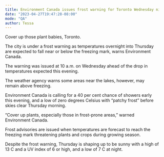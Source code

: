 ```yaml
---
title: Environment Canada issues frost warning for Toronto Wednesday night 
date: "2023-04-27T19:47:28-08:00"
mode: "QA"
author: Tessa
---
```


Cover up those plant babies, Toronto.

The city is under a frost warning as temperatures overnight into Thursday are expected to fall near or below the freezing mark, warns Environment Canada.

The warning was issued at 10 a.m. on Wednesday ahead of the drop in temperatures expected this evening.

The weather agency warns some areas near the lakes, however, may remain above freezing.

Environment Canada is calling for a 40 per cent chance of showers early this evening, and a low of zero degrees Celsius with “patchy frost” before skies clear Thursday morning.

“Cover up plants, especially those in frost-prone areas,” warned Environment Canada.

Frost advisories are issued when temperatures are forecast to reach the freezing mark threatening plants and crops during growing season.

Despite the frost warning, Thursday is shaping up to be sunny with a high of 13 C and a UV index of 6 or high, and a low of 7 C at night.